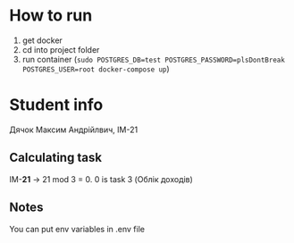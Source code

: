 # How to run
1. get docker
2. cd into project folder
3. run container (`sudo POSTGRES_DB=test POSTGRES_PASSWORD=plsDontBreak POSTGRES_USER=root docker-compose up`)

# Student info
Дячок Максим Андрійлвич, ІМ-21

## Calculating task
IM-**21** -> 21 mod 3 = 0. 0 is task 3 (Облік доходів)

## Notes
You can put env variables in .env file
